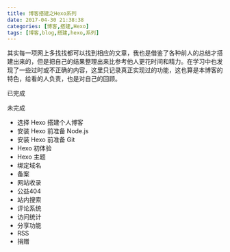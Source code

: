 ```yaml
---
title: 博客搭建之Hexo系列  
date: 2017-04-30 21:38:38  
categories: [博客,搭建,Hexo]  
tags: [博客,blog,搭建,hexo,系列]  
---
```

其实每一项网上多找找都可以找到相应的文章，我也是借鉴了各种前人的总结才搭建出来的，但是把自己的结果整理出来比参考他人更花时间和精力。在学习中也发现了一些过时或不正确的内容，这里只记录真正实现过的功能，这也算是本博客的特色，给看的人负责，也是对自己的回顾。 
<!-- more -->
已完成  
 

未完成

* 选择 Hexo 搭建个人博客 
* 安装 Hexo 前准备 Node.js  
* 安装 Hexo 前准备 Git  
* Hexo 初体验 
* Hexo 主题
* 绑定域名  
* 备案
* 网站收录    
* 公益404   
* 站内搜索  
* 评论系统  
* 访问统计  
* 分享功能 
* RSS     
* 捐赠  